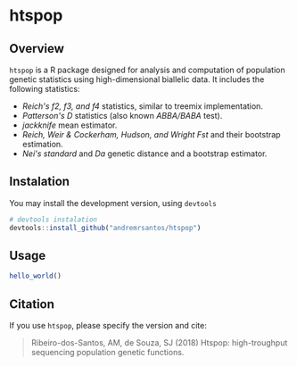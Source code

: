 # htspop

## Overview

`htspop` is a R package designed for analysis and computation of population
genetic statistics using high-dimensional biallelic data. It includes the
following statistics:

- *Reich's f2, f3, and f4* statistics, similar to treemix implementation.
- *Patterson's D* statistics (also known *ABBA/BABA* test).
- *jackknife* mean estimator.
- *Reich, Weir & Cockerham, Hudson, and Wright Fst* and their bootstrap
  estimation.
- *Nei's standard* and *Da* genetic distance and a bootstrap estimator.

## Instalation

You may install the development version, using `devtools`

```R
# devtools instalation
devtools::install_github("andremrsantos/htspop")
```

## Usage

```R
hello_world()
```

## Citation

If you use `htspop`, please specify the version and cite:

> Ribeiro-dos-Santos, AM, de Souza, SJ (2018) Htspop: high-troughput sequencing
> population genetic functions.
